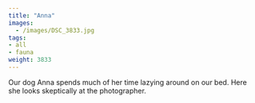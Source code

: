 ```yaml
---
title: "Anna"
images:
  - /images/DSC_3833.jpg
tags:
- all
- fauna
weight: 3833
---
```


Our dog Anna spends much of her time lazying around on our bed. Here she looks skeptically at the photographer.
